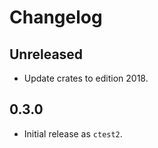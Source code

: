 # Changelog

## Unreleased

* Update crates to edition 2018.

## 0.3.0

* Initial release as `ctest2`.
